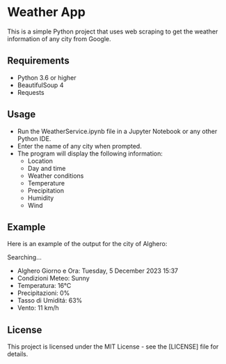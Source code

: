 # Weather App
This is a simple Python project that uses web scraping to get the weather information of any city from Google.

## Requirements
- Python 3.6 or higher
- BeautifulSoup 4
- Requests

## Usage
- Run the WeatherService.ipynb file in a Jupyter Notebook or any other Python IDE.
- Enter the name of any city when prompted.
- The program will display the following information:
  - Location
  - Day and time
  - Weather conditions
  - Temperature
  - Precipitation
  - Humidity
  - Wind

## Example
Here is an example of the output for the city of Alghero:

Searching…

- Alghero Giorno e Ora: Tuesday, 5 December 2023 15:37 
- Condizioni Meteo: Sunny 
- Temperatura: 16°C 
- Precipitazioni: 0% 
- Tasso di Umiditá: 63% 
- Vento: 11 km/h

## License
This project is licensed under the MIT License - see the [LICENSE] file for details.
